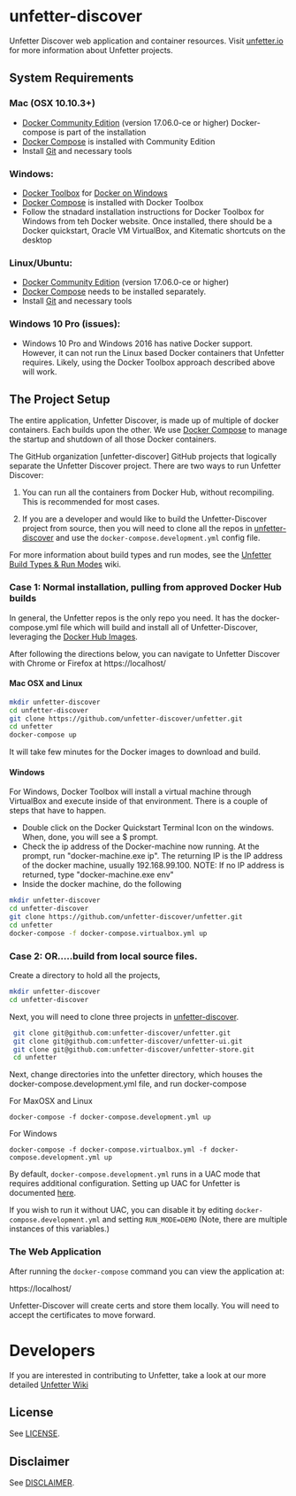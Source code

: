 # unfetter-discover

Unfetter Discover web application and container resources. Visit
[unfetter.io](http://unfetter.io) for more information about Unfetter projects.

## System Requirements
### Mac (OSX 10.10.3+)
* [Docker Community Edition](https://www.docker.com) (version 17.06.0-ce or higher)
Docker-compose is part of the installation
* [Docker Compose](https://www.docker.com/products/docker-compose) is installed with Community Edition
* Install [Git](https://git-scm.com/download/mac) and necessary tools

### Windows:
* [Docker Toolbox](https://docs.docker.com/toolbox/overview/) for [Docker on Windows](https://docs.docker.com/docker-for-windows/install/)
* [Docker Compose](https://www.docker.com/products/docker-compose) is installed with Docker Toolbox
* Follow the stnadard installation instructions for Docker Toolbox for Windows from teh Docker website.  Once installed, there should be a Docker quickstart, Oracle VM VirtualBox, and Kitematic shortcuts on the desktop

### Linux/Ubuntu:
* [Docker Community Edition](https://www.docker.com) (version 17.06.0-ce or higher)
* [Docker Compose](https://docs.docker.com/compose/install) needs to be installed separately.
* Install [Git](https://git-scm.com/download/mac) and necessary tools


### Windows 10 Pro (issues):
* Windows 10 Pro and Windows 2016 has native Docker support.  However, it can not run the Linux based Docker containers that Unfetter requires.  Likely, using the Docker Toolbox approach described above will work.

## The Project Setup
The entire application, Unfetter Discover, is made up of multiple of docker
containers. Each builds upon the other. We use
[Docker Compose](https://www.docker.com/products/docker-compose) to manage
the startup and shutdown of all those Docker containers.

The GitHub organization [unfetter-discover] GitHub projects that logically separate the Unfetter Discover project.  There are two ways to run Unfetter Discover:

1. You can run all the containers from Docker Hub, without recompiling. This
is recommended for most cases.

2. If you are a developer and would like to build the Unfetter-Discover project
from source, then you will need to clone all the repos in [unfetter-discover](https://www.github.com/unfetter-discover)
and use the `docker-compose.development.yml` config file.

For more information about build types and run modes, see the [Unfetter Build Types & Run Modes](https://github.com/unfetter-discover/unfetter/wiki/Unfetter-Build-Types-&-Run-Modes) wiki.


### Case 1: Normal installation, pulling from approved Docker Hub builds
In general, the Unfetter repos is the only repo you need.  It has the docker-compose.yml file which will build and install all of Unfetter-Discover, leveraging the [Docker Hub Images](https://hub.docker.com/u/unfetter/).  

After following the directions below, you can navigate to Unfetter Discover with Chrome or Firefox at https://localhost/

#### Mac OSX and Linux
```bash
mkdir unfetter-discover
cd unfetter-discover
git clone https://github.com/unfetter-discover/unfetter.git
cd unfetter
docker-compose up
```
It will take few minutes for the Docker images to download and build.

#### Windows 
For Windows, Docker Toolbox will install a virtual machine through VirtualBox and execute inside of that environment.  There is a couple of steps that have to happen.

* Double click on the Docker Quickstart Terminal Icon on the windows.  When, done, you will see a $ prompt.
* Check the ip address of the Docker-machine now running.  At the prompt, run "docker-machine.exe ip".  The returning IP is the IP address of the docker machine, usually 192.168.99.100.  NOTE: If no IP address is returned, type "docker-machine.exe env"
* Inside the docker machine, do the following
```bash
mkdir unfetter-discover
cd unfetter-discover
git clone https://github.com/unfetter-discover/unfetter.git
cd unfetter
docker-compose -f docker-compose.virtualbox.yml up
```


### Case 2: OR.....build from local source files.  

Create a directory to hold all the projects, 
```bash
mkdir unfetter-discover
cd unfetter-discover
```
Next, you will need to clone three projects in [unfetter-discover](https://www.github.com/unfetter-discover).  
```bash
 git clone git@github.com:unfetter-discover/unfetter.git
 git clone git@github.com:unfetter-discover/unfetter-ui.git
 git clone git@github.com:unfetter-discover/unfetter-store.git
 cd unfetter
 ```
 Next, change directories into the unfetter directory, which houses the docker-compose.development.yml file, and run docker-compose
 
 For MaxOSX and Linux
 ```
 docker-compose -f docker-compose.development.yml up
```

For Windows
 ```
 docker-compose -f docker-compose.virtualbox.yml -f docker-compose.development.yml up
```

By default, `docker-compose.development.yml` runs in a UAC mode that requires additional configuration.  Setting up UAC for Unfetter is documented [here](https://github.com/unfetter-discover/unfetter/wiki/GitHub-UAC-Configuration).

If you wish to run it without UAC, you can disable it by editing `docker-compose.development.yml` and setting `RUN_MODE=DEMO` (Note, there are multiple instances of this variables.)

### The Web Application

After running the `docker-compose` command you can view the application at:

https://localhost/

Unfetter-Discover will create certs and store them locally. You will need to
accept the certificates to move forward.

# Developers
If you are interested in contributing to Unfetter, take a look at our more detailed [Unfetter Wiki](https://github.com/unfetter-discover/unfetter/wiki)

## License

See [LICENSE](LICENSE.md).

## Disclaimer

See [DISCLAIMER](DISCLAIMER.md).

